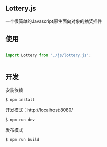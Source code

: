 ## Lottery.js

一个很简单的Javascript原生面向对象的抽奖插件

## 使用
```js

import Lottery from './js/lottery.js';



```
## 开发

安装依赖
```sh
$ npm install
```

开发模式：http://localhost:8080/
```sh
$ npm run dev
```

发布模式
```sh
$ npm run build
```

